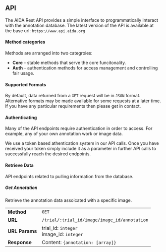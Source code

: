 ## API
The AIDA Rest API provides a simple interface to programmatically interact with
the annotation database. The latest version of the API is available at the base url:
`https://www.api.aida.org`

#### Method categories
Methods are arranged into two categroies:
- **Core** - stable methods that serve the core funcitonality.
- **Auth** - authentication methods for access management and controlling fair usage.

#### Supported Formats
By default, data returned from a `GET` request will be in `JSON`
format. Alternative formats may be made available for some requests at a later
time. If you have any particular requirements then please get in contact.

#### Authenticating
Many of the API endpoints require authentication in order to access. For example,
any of your own annotation work or image data.

We use a token based athentication system in our API calls. Once you have
received your token simply include it as a parameter in further API calls to
successfully reach the desired endpoints.

#### Retrieve Data
API endpoints related to pulling information from the database.

##### Get Annotation 
Retrieve the annotation data assoicated with a specific image. 

|                 |                                                            |
| :---------------|:-----------------------------------------------------------|
| **Method**      | `GET`                                                      |
| **URL**         | `/trial/:trial_id/image/image_id/annotation`               |
| **URL Params**  | trial_id: `integer`  <br/> image_id: `integer`             |
| **Response**    | Content: `{annotation: [array]}`|


